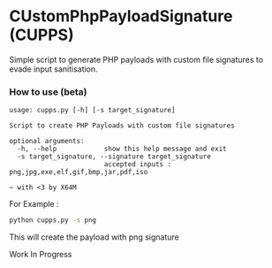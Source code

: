 # CUstomPhpPayloadSignature (CUPPS)
Simple script to generate PHP payloads with custom file signatures to evade input sanitisation.

### How to use (beta)

```
usage: cupps.py [-h] [-s target_signature]

Script to create PHP Payloads with custom file signatures

optional arguments:
  -h, --help            show this help message and exit
  -s target_signature, --signature target_signature
                        accepted inputs : png,jpg,exe,elf,gif,bmp,jar,pdf,iso

~ with <3 by X64M

```

For Example : 

```sh
python cupps.py -s png
```

This will create the payload with png signature


Work In Progress
